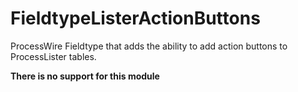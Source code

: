 # FieldtypeListerActionButtons
ProcessWire Fieldtype that adds the ability to add action buttons to ProcessLister tables.

**There is no support for this module**

